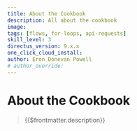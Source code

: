 ```yaml
---
title: About the Cookbook
description: All about the cookbook
image:
tags: [flows, for-loops, api-requests]
skill_level: 3
directus_version: 9.x.x
one_click_cloud_install:
author: Eron Donevan Powell
# author_override:
---
```


# About the Cookbook

> {{$frontmatter.description}}

<HeaderBlock>
<!--
<template #title>

# About the Cookbook

</template> -->

<template #tags>

#### Tags: {{$frontmatter.tags}}

</template>

<template #skill>

#### Skill Level: {{$frontmatter.skill_level}}

</template>

<template #version>

#### Directus Version: {{$frontmatter.directus_version}}

</template>

<template #author>

#### Author: {{$frontmatter.author}}

</template>

</HeaderBlock>

